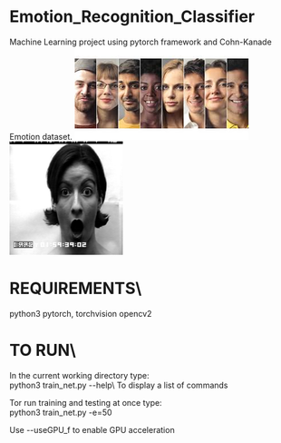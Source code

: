 # Emotion_Recognition_Classifier
Machine Learning project using pytorch framework and Cohn-Kanade Emotion dataset.
![alt text](https://github.com/dorozco101/Emotion_Recognition_Classifier/blob/master/faces.jpg)
<img src="https://github.com/dorozco101/Emotion_Recognition_Classifier/blob/master/faces.png" width="200" height="200">

# REQUIREMENTS\
python3
pytorch, torchvision
opencv2

# TO RUN\
In the current working directory type:\
	python3 train_net.py --help\ 
To display a list of commands

Tor run training and testing at once type:\
	python3 train_net.py -e=50 

Use --useGPU_f to enable GPU acceleration
